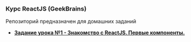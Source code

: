 ﻿### Курс ReactJS (GeekBrains)  
  
Репозиторий предназначен для домашних заданий  
  
- **[Задание урока №1 - Знакомство с ReactJS. Первые компоненты.](./Docs/task-01.md)**  
  
  